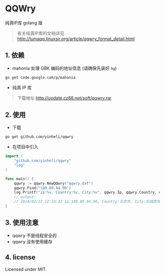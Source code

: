QQWry
=====

纯真IP库 golang 版

>有关纯真IP库的文档详见 http://lumaqq.linuxsir.org/article/qqwry_format_detail.html

## 1. 依赖
* mahonia 处理 GBK 编码的地址信息 (请确保先装好 `hg`)
```bash
go get code.google.com/p/mahonia
```
* 纯真 IP 库

>下载地址 http://update.cz88.net/soft/qqwry.rar

## 2. 使用
* 下载
```bash
go get github.com/yinheli/qqwry
```
* 在项目中引入
```go
import (
	"github.com/yinheli/qqwry"
	"log"
)

func main() {
	qqwry := qqwry.NewQQwry("qqwry.dat")
	qqwry.Find("180.89.94.90")
	log.Printf("ip:%v, Country:%v, City:%v", qqwry.Ip, qqwry.Country, qqwry.City)
	// output: 
	// 2014/02/22 22:10:32 ip:180.89.94.90, Country:北京市, City:长城宽带
}
```

## 3. 使用注意
* qqwry 不是线程安全的
* qqwry 没有使用缓存

## 4. license
Licensed under MIT.